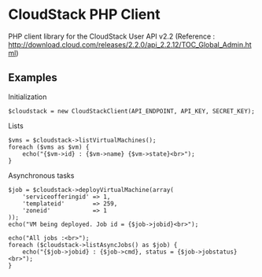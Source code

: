 CloudStack PHP Client
=====================

PHP client library for the CloudStack User API v2.2 (Reference : http://download.cloud.com/releases/2.2.0/api_2.2.12/TOC_Global_Admin.html)

Examples
--------

Initialization

    $cloudstack = new CloudStackClient(API_ENDPOINT, API_KEY, SECRET_KEY);
   
Lists

    $vms = $cloudstack->listVirtualMachines();
    foreach ($vms as $vm) {
        echo("{$vm->id} : {$vm->name} {$vm->state}<br>");
    }
   
Asynchronous tasks

    $job = $cloudstack->deployVirtualMachine(array(
        'serviceofferingid' => 1,
        'templateid'        => 259,
        'zoneid'            => 1
    ));
    echo("VM being deployed. Job id = {$job->jobid}<br>");
    
    echo("All jobs :<br>");
    foreach ($cloudstack->listAsyncJobs() as $job) {
        echo("{$job->jobid} : {$job->cmd}, status = {$job->jobstatus}<br>");
    }
